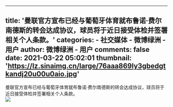 
---
title: '曼联官方宣布已经与葡萄牙体育就布鲁诺·费尔南德斯的转会达成协议，球员将于近日接受体检并签署相关个人条款。'
categories: 
    - 社交媒体
    - 微博绿洲 - 用户
author: 微博绿洲 - 用户
comments: false
date: 2021-03-22 05:02:01
thumbnail: 'https://lz.sinaimg.cn/large/76aaa869ly3gbedgtkandj20u00u0aio.jpg'
---

<div>   
曼联官方宣布已经与葡萄牙体育就布鲁诺·费尔南德斯的转会达成协议，球员将于近日接受体检并签署相关个人条款。<br><img src="https://lz.sinaimg.cn/large/76aaa869ly3gbedgtkandj20u00u0aio.jpg" class="media" referrerpolicy="no-referrer">
            
</div>
            